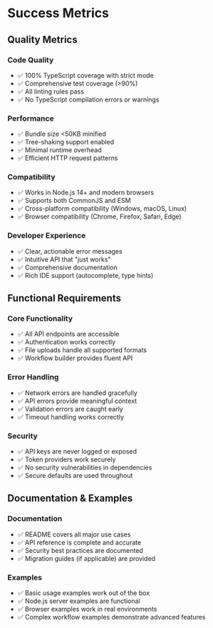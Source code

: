 # Success Metrics

## Quality Metrics

### Code Quality
- ✅ 100% TypeScript coverage with strict mode
- ✅ Comprehensive test coverage (>90%)
- ✅ All linting rules pass
- ✅ No TypeScript compilation errors or warnings

### Performance
- ✅ Bundle size <50KB minified
- ✅ Tree-shaking support enabled
- ✅ Minimal runtime overhead
- ✅ Efficient HTTP request patterns

### Compatibility
- ✅ Works in Node.js 14+ and modern browsers
- ✅ Supports both CommonJS and ESM
- ✅ Cross-platform compatibility (Windows, macOS, Linux)
- ✅ Browser compatibility (Chrome, Firefox, Safari, Edge)

### Developer Experience
- ✅ Clear, actionable error messages
- ✅ Intuitive API that "just works"
- ✅ Comprehensive documentation
- ✅ Rich IDE support (autocomplete, type hints)

## Functional Requirements

### Core Functionality
- ✅ All API endpoints are accessible
- ✅ Authentication works correctly
- ✅ File uploads handle all supported formats
- ✅ Workflow builder provides fluent API

### Error Handling
- ✅ Network errors are handled gracefully
- ✅ API errors provide meaningful context
- ✅ Validation errors are caught early
- ✅ Timeout handling works correctly

### Security
- ✅ API keys are never logged or exposed
- ✅ Token providers work securely
- ✅ No security vulnerabilities in dependencies
- ✅ Secure defaults are used throughout

## Documentation & Examples

### Documentation
- ✅ README covers all major use cases
- ✅ API reference is complete and accurate
- ✅ Security best practices are documented
- ✅ Migration guides (if applicable) are provided

### Examples
- ✅ Basic usage examples work out of the box
- ✅ Node.js server examples are functional
- ✅ Browser examples work in real environments
- ✅ Complex workflow examples demonstrate advanced features